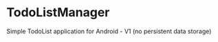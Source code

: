 TodoListManager
===============

Simple TodoList application for Android - V1 (no persistent data storage)
